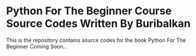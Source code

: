 # Python For The Beginner Course Source Codes Written By Buribalkan
This is the repository contains source codes for the book Python For The Beginner 
Coming Soon...
